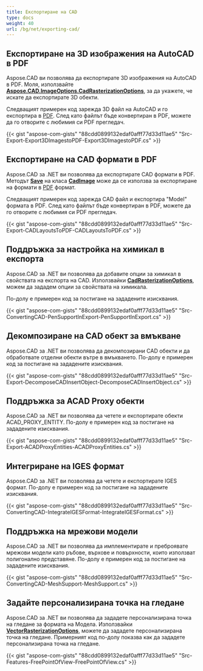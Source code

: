 ```yaml
---
title: Експортиране на CAD
type: docs
weight: 40
url: /bg/net/exporting-cad/
---
```


## **Експортиране на 3D изображения на AutoCAD в PDF**

Aspose.CAD ви позволява да експортирате 3D изображения на AutoCAD в PDF. Моля, използвайте [**Aspose.CAD.ImageOptions.CadRasterizationOptions**](https://reference.aspose.com/cad/net/aspose.cad.imageoptions/cadrasterizationoptions), за да укажете, че искате да експортирате 3D обекти.

Следващият примерен код зарежда 3D файл на AutoCAD и го експортира в [PDF](https://docs.fileformat.com/pdf/). След като файлът бъде конвертиран в PDF, можете да го отворите с любимия си PDF прегледач.

{{< gist "aspose-com-gists" "88cdd0899132edaf0afff77d33d11ae5" "Src-Export-Export3DImagestoPDF-Export3DImagestoPDF.cs" >}}

## **Експортиране на CAD формати в PDF**

Aspose.CAD за .NET ви позволява да експортирате CAD формати в PDF. Методът [**Save**](https://reference.aspose.com/cad/net/aspose.cad/image/methods/save/index) на класа [**CadImage**](https://reference.aspose.com/cad/net/aspose.cad.fileformats.cad/cadimage) може да се използва за експортиране на формати в [PDF](https://docs.fileformat.com/pdf/) формат.

Следващият примерен код зарежда CAD файл и експортира "Model" формата в PDF. След като файлът бъде конвертиран в PDF, можете да го отворите с любимия си PDF прегледач.

{{< gist "aspose-com-gists" "88cdd0899132edaf0afff77d33d11ae5" "Src-Export-CADLayoutsToPDF-CADLayoutsToPDF.cs" >}}

## **Поддръжка за настройка на химикал в експорта**

Aspose.CAD за .NET ви позволява да добавите опции за химикал в свойствата на експорта на CAD. Използвайки [**CadRasterizationOptions**](https://reference.aspose.com/cad/net/aspose.cad.imageoptions/cadrasterizationoptions), можем да зададем опции за свойствата на химикала.

По-долу е примерен код за постигане на зададените изисквания.

{{< gist "aspose-com-gists" "88cdd0899132edaf0afff77d33d11ae5" "Src-ConvertingCAD-PenSupportInExport-PenSupportInExport.cs" >}}

## **Декомпозиране на CAD обект за вмъкване**

Aspose.CAD за .NET ви позволява да декомпозирани CAD обекти и да обработвате отделни обекти вътре в вмъкването. По-долу е примерен код за постигане на зададените изисквания.

{{< gist "aspose-com-gists" "88cdd0899132edaf0afff77d33d11ae5" "Src-Export-DecomposeCADInsertObject-DecomposeCADInsertObject.cs" >}}

## **Поддръжка за ACAD Proxy обекти**

Aspose.CAD за .NET ви позволява да четете и експортирате обекти ACAD_PROXY_ENTITY. По-долу е примерен код за постигане на зададените изисквания.

{{< gist "aspose-com-gists" "88cdd0899132edaf0afff77d33d11ae5" "Src-Export-ACADProxyEntities-ACADProxyEntities.cs" >}}

## **Интегриране на IGES формат**

Aspose.CAD за .NET ви позволява да четете и експортирате IGES формат. По-долу е примерен код за постигане на зададените изисквания.

{{< gist "aspose-com-gists" "88cdd0899132edaf0afff77d33d11ae5" "Src-ConvertingCAD-IntegrateIGESFormat-IntegrateIGESFormat.cs" >}}

## **Поддръжка на мрежови модели**

Aspose.CAD за .NET ви позволява да имплементирате и преброявате мрежови модели като ръбове, върхове и повърхности, които използват полигонално представяне. По-долу е примерен код за постигане на зададените изисквания.

{{< gist "aspose-com-gists" "88cdd0899132edaf0afff77d33d11ae5" "Src-ConvertingCAD-MeshSupport-MeshSupport.cs" >}}

## **Задайте персонализирана точка на гледане**

Aspose.CAD за .NET ви позволява да зададете персонализирана точка на гледане за формата на Модела. Използвайки [**VectorRasterizationOptions**](https://reference.aspose.com/cad/net/aspose.cad.imageoptions/vectorrasterizationoptions), можете да зададете персонализирана точка на гледане. Примерният код по-долу показва как да зададете персонализирана точка на гледане.

{{< gist "aspose-com-gists" "88cdd0899132edaf0afff77d33d11ae5" "Src-Features-FreePointOfView-FreePointOfView.cs" >}}
